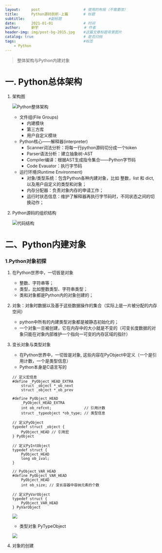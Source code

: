 ```yaml
---
layout:     post                    # 使用的布局（不需要改）
title:      Python源码剖析-上篇    	# 标题 
subtitle:    		#副标题
date:       2021-01-01              # 时间
author:     新宇                     # 作者
header-img: img/post-bg-2015.jpg    #这篇文章标题背景图片
catalog: true                       # 是否归档
tags:                               #标签
    - Python
---
```

> 整体架构与Python内建对象

# 一. Python总体架构

1. 架构图

	![Python整体架构](https://tva1.sinaimg.cn/large/0081Kckwly1gm82vqap7dj30fr0890v1.jpg "Python整体架构")

	- 文件组(File Groups)
		- 内建模块
		- 第三方库
		- 用户自定义模块
	- Python核心——解释器(interpreter)
		- Scanner词法分析：将每一行python源码切分成一个token
		- Parser语法分析：建立抽象树-AST 
		- Compiler编译：根据AST生成指令集合——Python字节码
		- Code Evauator：执行字节码
	- 运行环境(Runtime Environment)
		- 对象/类型系统：包含Python各种内建对象，比如 整数，list 和 dict,以及用户自定义的类型和对象；
		- 内存分配器：负责对象内存的申请工作；
		- 运行时状态信息：维护了解释器再执行字节码时，不同状态之间的切换动作；

2. Python源码的组织结构

	![代码结构](https://tva1.sinaimg.cn/large/0081Kckwly1gm8h8hruh0j30mk0iydif.jpg)

# 二、Python内建对象

### 1.Python对象初探

1. 在Python世界中，一切皆是对象
	- 整数、字符串等；
	- 类型，比如整数类型、字符串类型；
	- 类和对象都是Python内的对象创建的；

2. 对象：对象时数据以及基于这些数据操作的集合（实际上是一片被分配的内存空间）
	- python中所有的内建类型对象都是被静态初始化的；
	- 一个对象一旦被创建，它在内存中的大小就是不变的（可变长度数据的对象只能在对象内部维护一个指向一可变的内存区域的指针）

3. 变长对象与类型对象
 	- 在Python世界中，一切皆是对象, 这些内容在PyObject中定义（一个是引用计数，一个是类型信息）
 	- Python本身是C语言写的

	```
	// 定义宏信息
	#define _PyObject_HEAD_EXTRA 
		struct _object *_ob_next
		struct _object *_ob_prev

	#define PyObject_HEAD
		_PyObject_HEAD_EXTRA
		int ob_refcnt; 				 // 引用计数
		struct _typeobject *ob_type; // 类型信息

	// 定义PyObject
	typedef struct _object {
		PyObject_HEAD // 引用宏
	} PyObject

	// 定义PyIntObject
	typedef struct {
		PyObject_HEAD
		long ob_ival;
	}

	// PyObject_VAR_HEAD
	#define PyObject_VAR_HEAD
		PyObject_HEAD
		int ob_size; // 变长容器中容纳元素的个数

	// 定义PyVarObject
	typedef struct {
		PyObject_VAR_HEAD
	} PyVarObject
	```

	![](https://tva1.sinaimg.cn/large/0081Kckwly1gm8jiwx8h1j30gc07tgnx.jpg)

	- 类型对象 PyTypeObject

	![](https://tva1.sinaimg.cn/large/0081Kckwly1gm8jnh44o5j30h30b442y.jpg)

4. 对象的创建

